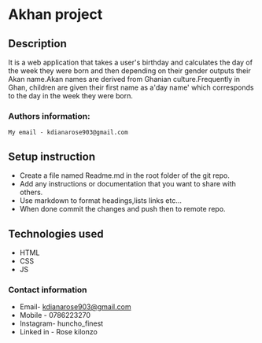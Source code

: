 # Akhan project

## Description
 It is a web application that takes a user's birthday and calculates the day of the week they were born and then depending on their gender outputs their Akan name.Akan names are derived from Ghanian culture.Frequently in Ghan, children are given their first name as a'day name' which corresponds to the day in the week they were born.

 ### Authors information:
    My email - kdianarose903@gmail.com

 ## Setup instruction
 * Create a file named Readme.md in the root folder of the git repo.
*   Add any instructions or documentation that you want to share with others.
* Use markdown to format headings,lists links etc...
* When done commit the changes and push then to remote repo.

## Technologies used
- HTML
- CSS 
- JS 

### Contact information
 * Email- kdianarose903@gmail.com
 * Mobile - 0786223270
 * Instagram- huncho_finest
 * Linked in - Rose kilonzo

 